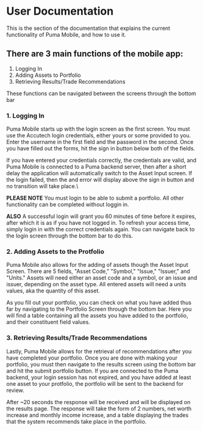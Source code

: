 # User Documentation

This is the section of the documentation that explains the current functionality of Puma Mobile, and how to use it.

## There are 3 main functions of the mobile app:

  1. Logging In
  2. Adding Assets to Portfolio
  3. Retrieving Results/Trade Recommendations
  
These functions can be navigated between the screens through the bottom bar

### 1. Logging In

Puma Mobile starts up with the login screen as the first screen. You must use the Accutech login credentials, 
either yours or some provided to you. Enter the username in the first field and the password in the second.
Once you have filled out the forms, hit the sign in button below both of the fields.

If you have entered your credentials correctly, the credentials are valid, and Puma Mobile is connected to a Puma backend server,
then after a short delay the application will automatically switch to the Asset Input screen.
If the login failed, then the and error will display above the sign in button and no transition will take place.\

**PLEASE NOTE**
You must login to be able to submit a portfolio. All other functionality can be completed without loggin in.

**ALSO**
A successful login will grant you 60 minutes of time before it expires, after which it is as if you have not logged in.
To refresh your access time, simply login in with the correct credentials again. 
You can navigate back to the login screen through the bottom bar to do this.

### 2. Adding Assets to the Protfolio

Puma Mobile also allows for the adding of assets though the Asset Input Screen. There are 5 fields, "Asset Code," "Symbol," "Issue," "Issuer,"
and "Units." Assets will need either an asset code and a symbol, or an issue and issuer, depending on the asset type. 
All entered assets will need a units values, aka the quantity of this asset.

As you fill out your portfolio, you can check on what you have added thus far by navigating to the Portfolio Screen through the bottom bar.
Here you will find a table containing all the assets you have added to the portfolio, and their constituent field values.

### 3. Retrieving Results/Trade Recommendations

Lastly, Puma Mobile allows for the retrieval of recommendations after you have completed your portfolio. Once you are done with making
your portfolio, you must then navigate to the results screen using the bottom bar and hit the submit portfolio button. If you are
connected to the Puma backend, your login session has not expired, and you have added at least one asset to your protfolio, the 
portfolio will be sent to the backend for review. 

After ~20 seconds the response will be received and will be displayed on the results page.
The response will take the form of 2 numbers, net worth increase and monthly income increase, and a table displaying the trades that the system recommends
take place in the portfolio.
